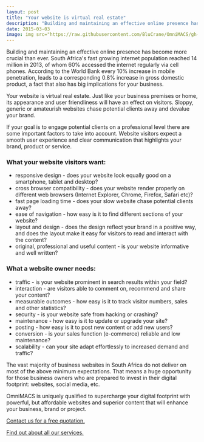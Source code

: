```yaml
---
layout: post
title: "Your website is virtual real estate"
description: "Building and maintaining an effective online presence has become more crucial than ever before; sloppy, generic or amateurish websites will chase potential clients away and devalue your brand."
date: 2015-03-03
image: img src="https://raw.githubusercontent.com/BluCrane/OmniMACS/gh-pages/images/websites.jpg"
---
```

<p>Building and maintaining an effective online presence has become more crucial than ever. 
South Africa's fast growing internet population reached 14 million in 2013, of whom 60% accessed the internet regularly via cell phones. 
According to the World Bank every 10% increase in mobile penetration, leads to a corresponding 0.8% increase in gross domestic product, a fact that also has big implications for your business.</p>

<p>Your website is virtual real estate. Just like your business premises or home, its appearance and user friendliness will have an effect on visitors. 
Sloppy, generic or amateurish websites chase potential clients away and devalue your brand.</p>

<p>If your goal is to engage potential clients on a professional level there are some important factors to take into account.
Website visitors expect a smooth user experience and clear communication that highlights your brand, product or service.</p>

<h3>What your website visitors want:</h3>
<ul>
<li><span class="cat">responsive design</span> - does your website look equally good on a smartphone, tablet and desktop?</li>
<li><span class="cat">cross browser compatibility</span> - does your website render properly on different web browsers (Internet Explorer, Chrome, Firefox, Safari etc)?</li>
<li><span class="cat">fast page loading time</span> - does your slow website chase potential clients away?</li>
<li><span class="cat">ease of navigation</span> - how easy is it to find different sections of your website?</li>
<li><span class="cat">layout and design</span> - does the design reflect your brand in a positive way, and does the layout make it easy for visitors to read and interact with the content?</li>
<li><span class="cat">original, professional and useful content</span> - is your website informative and well written?</li>
</ul>

<h3>What a website owner needs:</h3>
<ul>
<li><span class="cat">traffic</span> - is your website prominent in search results within your field?</li>
<li><span class="cat">interaction</span> - are visitors able to comment on, recommend and share your content?</li>
<li><span class="cat">measurable outcomes</span> - how easy is it to track visitor numbers, sales and other statistics?</li>
<li><span class="cat">security</span> - is your website safe from hacking or crashing?</li>
<li><span class="cat">maintenance</span> - how easy is it to update or upgrade your site?</li>
<li><span class="cat">posting</span> - how easy is it to post new content or add new users?</li>
<li><span class="cat">conversion</span> - is your sales function (e-commerce) reliable and low maintenance?</li>
<li><span class="cat">scalability</span> - can your site adapt effortlessly to increased demand and traffic?</li>
</ul>

<p>The vast majority of business websites in South Africa do not deliver on most of the above minimum expectations. That means a huge opportunity for those business owners who are prepared to invest in their digital footprint: websites, social media, etc.</p>
<p>OmniMACS is uniquely qualified to supercharge your digital footprint with powerful, but affordable websites and superior content that will enhance your business, brand or project.</p>

<p><a href="http://omnimacs.co.za#contact">Contact us for a free quotation.</a></p>
<p><a href="http://omnimacs.co.za#market">Find out about all our services.</a></p>
